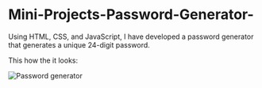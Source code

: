 # Mini-Projects-Password-Generator-
Using HTML, CSS, and JavaScript, I have developed a password generator that generates a unique 24-digit password.

This how the it looks:

![Password generator](https://github.com/user-attachments/assets/d040384d-8e34-4188-a5f5-b9527c7c6716)
